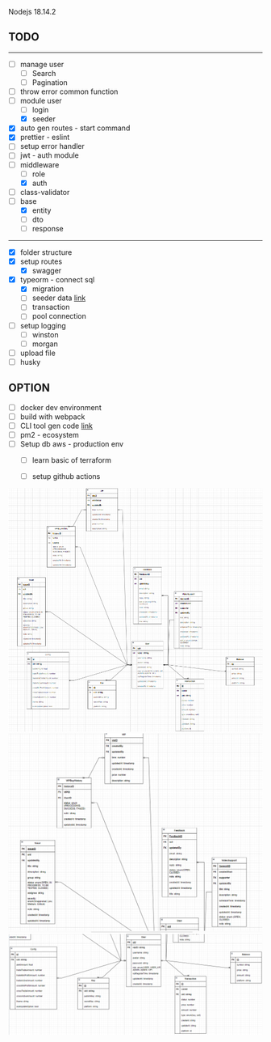 Nodejs 18.14.2

## TODO

---

- [ ] manage user
  - [ ] Search
  - [ ] Pagination
- [ ] throw error common function
- [ ] module user
  - [ ] login
  - [x] seeder
- [x] auto gen routes - start command
- [x] prettier - eslint
- [ ] setup error handler
- [ ] jwt - auth module
- [ ] middleware
  - [ ] role
  - [x] auth
- [ ] class-validator
- [ ] base
  - [x] entity
  - [ ] dto
  - [ ] response

---

- [x] folder structure
- [x] setup routes
  - [x] swagger
- [x] typeorm - connect sql
  - [x] migration
  - [ ] seeder data [link](https://github.com/bymi15/express-typeorm-rest-boilerplate/blob/main/commands/seed.ts)
  - [ ] transaction
  - [ ] pool connection
- [ ] setup logging
  - [ ] winston
  - [ ] morgan
- [ ] upload file
- [ ] husky

## OPTION

- [ ] docker dev environment
- [ ] build with webpack
- [ ] CLI tool gen code [link](https://github.com/bymi15/express-typeorm-rest-boilerplate/blob/main/commands/lib/Generator.ts)
- [ ] pm2 - ecosystem
- [ ] Setup db aws - production env
  - [ ] learn basic of terraform
  - [ ] setup github actions


![](2023-07-27-05-45-57.png)
![](2023-07-27-05-47-13.png)
![](2023-07-27-05-47-40.png)

